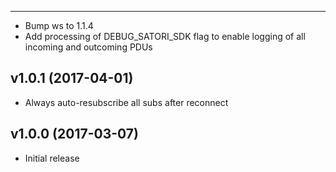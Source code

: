 -------------------
* Bump ws to 1.1.4
* Add processing of DEBUG_SATORI_SDK flag to enable logging of all incoming and outcoming PDUs

v1.0.1 (2017-04-01)
-------------------
* Always auto-resubscribe all subs after reconnect

v1.0.0 (2017-03-07)
-------------------
* Initial release
